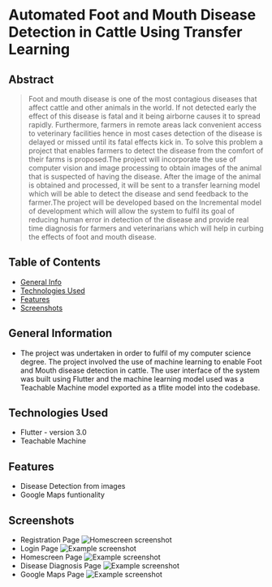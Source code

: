 # Automated Foot and Mouth Disease Detection in Cattle Using Transfer Learning
## Abstract
> Foot and mouth disease is one of the most contagious diseases that affect cattle and other animals in the world. If not detected early the effect of this disease is fatal and it being airborne causes it to spread rapidly. Furthermore, farmers in remote areas lack convenient access to veterinary facilities hence in most cases detection of the disease is delayed or missed until its fatal effects kick in. To solve this problem a project that enables farmers to detect the disease from the comfort of their farms is proposed.The project will incorporate the use of computer vision and image processing to obtain images of the animal that is suspected of having the disease. After the image of the animal is obtained and processed, it will be sent to a transfer learning model which will be able to detect the disease and send feedback to the farmer.The project will be developed based on the Incremental model of development which will allow the system to fulfil its goal of reducing human error in detection of the disease and provide real time diagnosis for farmers and veterinarians which will help in curbing the effects of foot and mouth disease.


## Table of Contents
* [General Info](#general-information)
* [Technologies Used](#technologies-used)
* [Features](#features)
* [Screenshots](#screenshots)



## General Information
- The project was undertaken in order to fulfil of my computer science degree. The project involved the use of machine learning to enable Foot and Mouth disease detection in cattle. The user interface of the system was built using Flutter and the machine learning model used was a Teachable Machine model exported as a tflite model into the codebase.



## Technologies Used
- Flutter - version 3.0
- Teachable Machine


## Features

- Disease Detection from images
- Google Maps funtionality



## Screenshots
- Registration Page
![Homescreen screenshot](https://github.com/mo1501/FMD_APP/blob/main/images/Screenshot%202022-11-29%20at%2015.57.45.png?raw=true)
- Login Page
![Example screenshot](https://github.com/mo1501/FMD_APP/blob/main/images/Screenshot%202022-11-29%20at%2015.58.38.png?raw=true)
- Homescreen Page
![Example screenshot](https://github.com/mo1501/FMD_APP/blob/main/images/Screenshot%202022-11-29%20at%2015.59.00.png?raw=true)
- Disease Diagnosis Page
![Example screenshot](https://github.com/mo1501/FMD_APP/blob/main/images/Screenshot%202022-11-29%20at%2015.59.22.png?raw=true)
- Google Maps Page
![Example screenshot](https://github.com/mo1501/FMD_APP/blob/main/images/Screenshot%202022-11-29%20at%2015.59.55.png?raw=true)
<!-- If you have screenshots you'd like to share, include them here. -->


